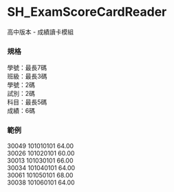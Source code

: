 # SH_ExamScoreCardReader
高中版本 - 成績讀卡模組

### 規格  
學號：最長7碼  
班級：最長3碼  
學號：2碼  
試別：2碼  
科目：最長5碼  
成績：6碼  

### 範例  
30049  101010101    64.00  
30026  101020101    60.00  
30013  101030101    66.00  
30034  101040101    64.00  
30061  101050101    68.00  
30038  101060101    64.00  